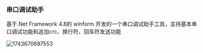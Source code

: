 ### 串口调试助手
基于.Net Framework 4.8的 winform 开发的一个串口调试助手工具，支持基本串口调试功能和追加crc、换行符、回车符发送功能


![1743670697553](https://github.com/user-attachments/assets/a4c34522-9fe5-4826-b56f-92536af1001d)
